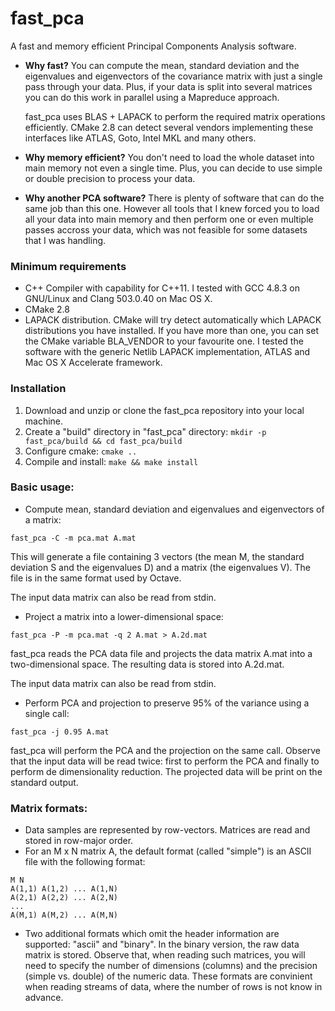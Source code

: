 fast_pca
========

A fast and memory efficient Principal Components Analysis software.

- **Why fast?**
  You can compute the mean, standard deviation and the eigenvalues and
  eigenvectors of the covariance matrix with just a single pass through
  your data. Plus, if your data is split into several matrices you
  can do this work in parallel using a Mapreduce approach.

  fast_pca uses BLAS + LAPACK to perform the required matrix operations
  efficiently. CMake 2.8 can detect several vendors implementing these 
  interfaces like ATLAS, Goto, Intel MKL and many others.


- **Why memory efficient?**
  You don't need to load the whole dataset into main memory not even a
  single time. Plus, you can decide to use simple or double precision to
  process your data.


- **Why another PCA software?**
  There is plenty of software that can do the same job than this
  one. However all tools that I knew forced you to load all your data
  into main memory and then perform one or even multiple passes accross
  your data, which was not feasible for some datasets that I was handling.


### Minimum requirements
- C++ Compiler with capability for C++11. I tested with GCC 4.8.3 on 
GNU/Linux and Clang 503.0.40 on Mac OS X.
- CMake 2.8
- LAPACK distribution. CMake will try detect automatically which LAPACK 
distributions you have installed. If you have more than one, you can set 
the CMake variable BLA_VENDOR to your favourite one. I tested the software 
with the generic Netlib LAPACK implementation, ATLAS and 
Mac OS X Accelerate framework.

### Installation
1. Download and unzip or clone the fast_pca repository into your 
local machine.
2. Create a "build" directory in "fast_pca" directory: 
```mkdir -p fast_pca/build && cd fast_pca/build```
3. Configure cmake: 
```cmake ..```
4. Compile and install:
```make && make install```


### Basic usage:
- Compute mean, standard deviation and eigenvalues and eigenvectors of a
matrix:
```
fast_pca -C -m pca.mat A.mat
```
This will generate a file containing 3 vectors (the mean M, the standard 
deviation S and the eigenvalues D) and a matrix (the eigenvalues V). The
file is in the same format used by Octave.

The input data matrix can also be read from stdin.

- Project a matrix into a lower-dimensional space:
```
fast_pca -P -m pca.mat -q 2 A.mat > A.2d.mat
``` 
fast_pca reads the PCA data file and projects the data matrix A.mat into a
two-dimensional space. The resulting data is stored into A.2d.mat.

The input data matrix can also be read from stdin.

- Perform PCA and projection to preserve 95% of the variance using a
single call:
```
fast_pca -j 0.95 A.mat
```
fast_pca will perform the PCA and the projection on the same call.
Observe that the input data will be read twice: first to perform the PCA
and finally to perform de dimensionality reduction. The projected
data will be print on the standard output.


### Matrix formats:
- Data samples are represented by row-vectors. Matrices are read and 
stored in row-major order.
- For an M x N matrix A, the default format (called "simple") is an ASCII 
file with the following format:
```
M N
A(1,1) A(1,2) ... A(1,N)
A(2,1) A(2,2) ... A(2,N)
...
A(M,1) A(M,2) ... A(M,N)
```
- Two additional formats which omit the header information are supported: 
"ascii" and "binary". In the binary version, the raw data matrix is stored. 
Observe that, when reading such matrices, you will need to specify the 
number of dimensions (columns) and the precision (simple vs. double) of 
the numeric data. These formats are convinient when reading streams of 
data, where the number of rows is not know in advance.
